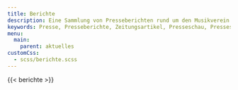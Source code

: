 ```yaml
---
title: Berichte
description: Eine Sammlung von Presseberichten rund um den Musikverein Wollbach.
keywords: Presse, Presseberichte, Zeitungsartikel, Presseschau, Pressespiegel
menu:
  main:
    parent: aktuelles
customCss:
  - scss/berichte.scss
---
```


{{< berichte >}}
